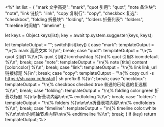 <%*
let list = {
  "mark 文字高亮": "mark",
  "quot 引用": "quot",
  "note 备注块": "note",
  "link 链接": "link",
  "copy 复制行": "copy",
  "checkbox 复选": "checkbox",
  "folding 折叠块": "folding",
  "folders 折叠列表": "folders",
  "timeline 时间轴": "timeline"
};

let keys = Object.keys(list);
key = await tp.system.suggester(keys, keys);

let templateOutput = "";
switch(list[key]) {
    case "mark":
        templateOutput = "\n{% mark 高亮文本 %}\n";
        break;
    case "quot":
        templateOutput = "\n{% quot 引用1 %}\n{% quot 引用2 icon:hashtag %}\n{% quot 引用3 icon:default %}\n";
        break;
    case "note":
        templateOutput = "\n{% note [title] content [color:color] %}\n";
        break;
    case "link":
	    templateOutput = "\n{% link link_url 链接标题 %}\n";
	    break;
    case "copy":
        templateOutput = "\n{% copy curl -s https://sh.xaox.cc/install | sh prefix:$ %}\n";
        break;
    case "checkbox":
        templateOutput = "\n{% checkbox checked:true 普通的已勾选的复选框 %}\n";
        break;
    case "folding":
	    templateOutput = "\n{% folding color:green 折叠块标题 %}\n\n折叠块内容\n\n{% endfolding %}\n";
        break;
    case "folders":
	    templateOutput = "\n{% folders %}\n\n<!-- folder 折叠表项标题 -->\n\n折叠表项内容\n\n{% endfolders %}\n";
        break;
	case "timeline":
		templateOutput = "\n{% timeline color:white %}\n\n<!-- node 时间轴节点标题 -->\n\n时间轴节点内容\n\n{% endtimeline %}\n";
        break;
}
if (key)
	return templateOutput;
%>
